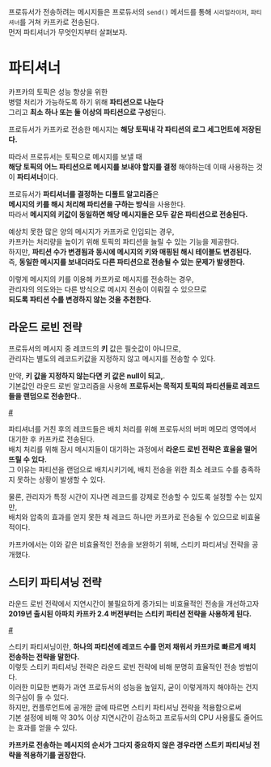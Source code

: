프로듀서가 전송하려는 메시지들은 프로듀서의 `send()` 메서드를 통해 `시리얼라이저`, `파티셔너`를 거쳐 카프카로 전송된다.   
먼저 파티셔너가 무엇인지부터 살펴보자.   

# 파티셔너 
       
카프카의 토픽은 성능 향상을 위한   
병렬 처리가 가능하도록 하기 위해 **파티션으로 나눈다**    
그리고 **최소 하나 또는 둘 이상의 파티션으로 구성**된다.          
    
프로듀서가 카프카로 전송한 메시지는 **해당 토픽내 각 파티션의 로그 세그먼트에 저장된다.**    
   
따라서 프로듀서는 토픽으로 메시지를 보낼 때        
**해당 토픽의 어느 파티션으로 메시지를 보내야 할지를 결정** 해야하는데 이때 사용하는 것이 **파티셔너**이다.        
  
프로듀서가 **파티셔너를 결정하는 디폴트 알고리즘**은       
**메시지의 키를 해시 처리해 파티션을 구하는 방식**을 사용한다.      
따라서 **메시지의 키값이 동일하면 해당 메시지들은 모두 같은 파티션으로 전송된다.**      
    
예상치 못한 많은 양의 메시지가 카프카로 인입되는 경우,         
카프카는 처리량을 높이기 위해 토픽의 파티션을 늘릴 수 있는 기능을 제공한다.         
하지만, **파티션 수가 변경됨과 동시에 메시지의 키와 매핑된 해시 테이블도 변경된다.**     
즉, **동일한 메시지를 보내더라도 다른 파티션으로 전송될 수 있는 문제가 발생한다.**      
  
이렇게 메시지의 키를 이용해 카프카로 메시지를 전송하는 경우,     
관리자의 의도와는 다른 방식으로 메시지 전송이 이뤄질 수 있으므로      
**되도록 파티션 수를 변경하지 않는 것을 추천한다.**   

## 라운드 로빈 전략 
      
프로듀서의 메시지 중 레코드의 **키** 값은 필숫값이 아니므로,          
관리자는 별도의 레코드키값을 지정하지 않고 메시지를 전송할 수 있다.     
    
만약, **키 값을 지정하지 않는다면 키 값은 null이 되고,**.       
기본값인 라운드 로빈 알고리즘을 사용해 **프로듀서는 목적지 토픽의 파티션들로 레코드들을 랜덤으로 전송한다.**.    

[#](#)
  
파티셔너를 거친 후의 레코드들은 배치 처리를 위해 프로듀서의 버퍼 메모리 영역에서 대기한 후 카프카로 전송된다.        
배치 처리를 위해 잠시 메시지들이 대기하는 과정에서 **라운드 로빈 전략은 효율을 떨어뜨릴 수 있다.**        
그 이유는 파티션을 랜덤으로 배치시키기에, 배치 전송을 위한 최소 레코드 수를 충족하지 못하는 상황이 발생할 수 있다.       

물론, 관리자가 특정 시간이 지나면 레코드를 강제로 전송할 수 있도록 설정할 수는 있지만,     
배치와 압축의 효과를 얻지 못한 채 레코드 하나만 카프카로 전송될 수 있으므로 비효율적이다.   

카프카에서는 이와 같은 비효율적인 전송을 보완하기 위해, 스티키 파티셔닝 전략을 공개했다.   

## 스티키 파티셔닝 전략    
   
라운드 로빈 전략에서 지연시간이 불필요하게 증가되는 비효율적인 전송을 개선하고자           
**2019년 출시된 아파치 카프카 2.4 버전부터는 스티키 파티션 전략을 사용하게 된다.**         

[#](#)
       
스티키 파티셔닝이란, **하나의 파티션에 레코드 수를 먼저 채워서 카프카로 빠르게 배치 전송하는 전략을 말한다.**      
이렇듯 스티키 파티셔닝 전략은 라운드 로빈 전략에 비해 분명히 효율적인 전송 방법이다.     
이러한 미묘한 변화가 과연 프로듀서의 성능을 높일지, 굳이 이렇게까지 해야하는 건지 의구심이 들 수 있다.     
하지만, 컨플루언트에 공개한 글에 따르면 스티키 파티셔닝 전략을 적용함으로써         
기본 설정에 비해 약 30% 이상 지연시간이 감소하고 프로듀서의 CPU 사용률도 줄어드는 효과를 얻을 수 있다.      
  
**카프카로 전송하는 메시지의 순서가 그다지 중요하지 않은 경우라면 스트키 파티셔닝 전략을 적용하기를 권장한다.**     







